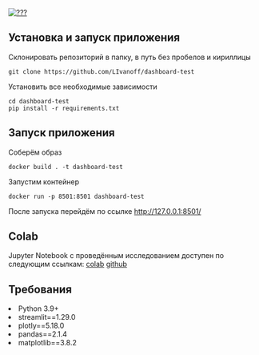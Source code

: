 <a href="https://colab.research.google.com/github/LIvanoff/dashboard-test/blob/master/notebook.ipynb\">
<img alt="???" src="https://colab.research.google.com/assets/colab-badge.svg">
</a>

## Установка и запуск приложения
Склонировать репозиторий в папку, в путь без пробелов и кириллицы

```shell
git clone https://github.com/LIvanoff/dashboard-test
```

Установить все необходимые зависимости

```shell
cd dashboard-test
pip install -r requirements.txt
```

## Запуск приложения

Соберём образ

```shell
docker build . -t dashboard-test 
```

Запустим контейнер
```shell
docker run -p 8501:8501 dashboard-test 
```

После запуска перейдём по ссылке http://127.0.0.1:8501/



## Colab

Jupyter Notebook с проведённым исследованием доступен по следующим ссылкам:
[colab](https://colab.research.google.com/github/LIvanoff/dashboard-test/blob/master/notebook.ipynb)
[github](https://github.com/LIvanoff/dashboard-test/blob/master/notebook.ipynb) 


## Требования
<li> Python 3.9+
<li> streamlit==1.29.0
<li> plotly==5.18.0
<li> pandas==2.1.4
<li> matplotlib==3.8.2
